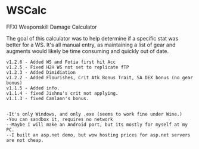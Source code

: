 # WSCalc
FFXI Weaponskill Damage Calculator

The goal of this calculator was to help determine if a specific stat was better for a WS. It's all manual entry, as maintaining a list of gear and augments would likely be time consuming and quickly out of date.

    v1.2.6 - Added WS and Fotia first hit Acc
    v1.2.5 - Fixed H2H WS not set to replicate fTP
    v1.2.3 - Added Dimidiation
    v1.2.2 - Added Flourishes, Crit Atk Bonus Trait, SA DEX bonus (no gear bonus)
    v1.1.5 - Added info.
    v1.1.4 - fixed Jishnu's crit not applying.
    v1.1.3 - fixed Camlann's bonus.
    
    
    -It's only Windows, and only .exe (seems to work fine under Wine.)
    -You can sandbox it, requires no network
    --Maybe I will make an Android port, but its mostly for myself at my PC.
    --I built an asp.net demo, but wow hosting prices for asp.net servers are not cheap.
